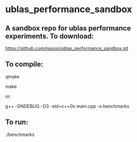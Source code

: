 ublas_performance_sandbox
=========================

A sandbox repo for ublas performance experiments.
To download:
-----------
https://github.com/nasosi/ublas_performance_sandbox.git

To compile:
-----------
qmake

make

or:

g++ -DNDEBUG -O3 -std=c++0x main.cpp -o benchmarks

To run:
---------
./benchmarks
